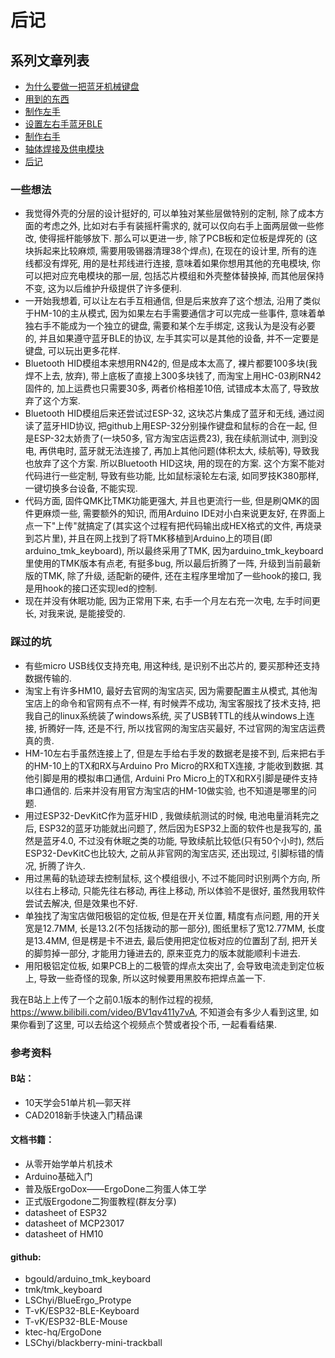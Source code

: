 # 后记


## 系列文章列表
* [为什么要做一把蓝牙机械键盘](./chapter1_cn.md)
* [用到的东西](./chapter2_cn.md)
* [制作左手](./chapter3_cn.md)
* [设置左右手蓝牙BLE](./chapter4_cn.md)
* [制作右手](./chapter5_cn.md)
* [轴体焊接及供电模块](./chapter6_cn.md)
* [后记](./chapter_tips_cn.md)

### 一些想法
* 我觉得外壳的分层的设计挺好的, 可以单独对某些层做特别的定制, 除了成本方面的考虑之外, 比如对右手有装摇杆需求的, 就可以仅向右手上面两层做一些修改, 使得摇杆能够放下. 那么可以更进一步, 除了PCB板和定位板是焊死的 (这块拆起来比较麻烦, 需要用吸锡器清理38个焊点), 在现在的设计里, 所有的连线都没有焊死, 用的是杜邦线进行连接, 意味着如果你想用其他的充电模块, 你可以把对应充电模块的那一层, 包括芯片模组和外壳整体替换掉, 而其他层保持不变, 这为以后维护升级提供了许多便利.
* 一开始我想着, 可以让左右手互相通信, 但是后来放弃了这个想法, 沿用了类似于HM-10的主从模式, 因为如果左右手需要通信才可以完成一些事件, 意味着单独右手不能成为一个独立的键盘, 需要和某个左手绑定, 这我认为是没有必要的, 并且如果遵守蓝牙BLE的协议, 左手其实可以是其他的设备, 并不一定要是键盘, 可以玩出更多花样.
* Bluetooth HID模组本来想用RN42的, 但是成本太高了, 裸片都要100多块(我焊不上去, 放弃), 带上底板了直接上300多块钱了, 而淘宝上用HC-03刷RN42固件的, 加上运费也只需要30多, 两者价格相差10倍, 试错成本太高了, 导致放弃了这个方案. 
* Bluetooth HID模组后来还尝试过ESP-32, 这块芯片集成了蓝牙和无线, 通过阅读了蓝牙HID协议, 把github上用ESP-32分别操作键盘和鼠标的合在一起, 但是ESP-32太娇贵了(一块50多, 官方淘宝店运费23), 我在续航测试中, 测到没电, 再供电时, 蓝牙就无法连接了, 再加上其他问题(体积太大, 续航等), 导致我也放弃了这个方案. 所以Bluetooth HID这块, 用的现在的方案. 这个方案不能对代码进行一些定制, 导致有些功能, 比如鼠标滚轮左右滚, 如同罗技K380那样, 一键切换多台设备, 不能实现.
* 代码方面, 固件QMK比TMK功能更强大, 并且也更流行一些, 但是刷QMK的固件更麻烦一些, 需要额外的知识, 而用Arduino IDE对小白来说更友好, 在界面上点一下"上传"就搞定了(其实这个过程有把代码输出成HEX格式的文件, 再烧录到芯片里), 并且在网上找到了将TMK移植到Arduino上的项目(即arduino_tmk_keyboard), 所以最终采用了TMK, 因为arduino_tmk_keyboard里使用的TMK版本有点老, 有挺多bug, 所以最后折腾了一阵, 升级到当前最新版的TMK, 除了升级, 适配新的硬件, 还在主程序里增加了一些hook的接口, 我是用hook的接口还实现led的控制.
* 现在并没有休眠功能, 因为正常用下来, 右手一个月左右充一次电, 左手时间更长, 对我来说, 是能接受的.


### 踩过的坑
* 有些micro USB线仅支持充电, 用这种线, 是识别不出芯片的, 要买那种还支持数据传输的.
* 淘宝上有许多HM10, 最好去官网的淘宝店买, 因为需要配置主从模式, 其他淘宝店上的命令和官网有点不一样, 有时候弄不成功, 淘宝客服找了技术支持, 把我自己的linux系统装了windows系统, 买了USB转TTL的线从windows上连接, 折腾好一阵, 还是不行, 所以找官网的淘宝店买最好, 不过官网的淘宝店运费真的贵.
* HM-10左右手虽然连接上了, 但是左手给右手发的数据老是接不到, 后来把右手的HM-10上的TX和RX与Arduino Pro Micro的RX和TX连接, 才能收到数据. 其他引脚是用的模拟串口通信, Arduini Pro Micro上的TX和RX引脚是硬件支持串口通信的. 后来并没有用官方淘宝店的HM-10做实验, 也不知道是哪里的问题.
* 用过ESP32-DevKitC作为蓝牙HID ,  我做续航测试的时候, 电池电量消耗完之后, ESP32的蓝牙功能就出问题了, 然后因为ESP32上面的软件也是我写的, 虽然是蓝牙4.0, 不过没有休眠之类的功能, 导致续航比较低(只有50个小时), 然后ESP32-DevKitC也比较大, 之前从非官网的淘宝店买, 还出现过, 引脚标错的情况, 折腾了许久.
* 用过黑莓的轨迹球去控制鼠标, 这个模组很小, 不过不能同时识别两个方向, 所以往右上移动, 只能先往右移动, 再往上移动, 所以体验不是很好, 虽然我用软件尝试去解决, 但是效果也不好.
* 单独找了淘宝店做阳极铝的定位板, 但是在开关位置, 精度有点问题, 用的开关宽是12.7MM, 长是13.2(不包括拨动的那一部分), 图纸里标了宽12.77MM, 长度是13.4MM, 但是楞是卡不进去, 最后使用把定位板对应的位置刮了刮, 把开关的脚剪掉一部分, 才能用力锤进去的, 原来亚克力的版本就能顺利卡进去.
* 用阳极铝定位板, 如果PCB上的二极管的焊点太突出了, 会导致电流走到定位板上, 导致一些奇怪的现象, 所以这时候要用黑胶布把焊点盖一下.


我在B站上上传了一个之前0.1版本的制作过程的视频, https://www.bilibili.com/video/BV1qv411y7vA, 不知道会有多少人看到这里, 如果你看到了这里, 可以去给这个视频点个赞或者投个币, 一起看看结果.

### 参考资料

#### B站：
* 10天学会51单片机—郭天祥
* CAD2018新手快速入门精品课

#### 文档书籍：
* 从零开始学单片机技术
* Arduino基础入门
* 普及版ErgoDox——ErgoDone二狗蛋人体工学
* 正式版Ergodone二狗蛋教程(群友分享)
* datasheet of ESP32
* datasheet of MCP23017
* datasheet of HM10

#### github:
* bgould/arduino_tmk_keyboard
* tmk/tmk_keyboard
* LSChyi/BlueErgo_Protype
* T-vK/ESP32-BLE-Keyboard
* T-vK/ESP32-BLE-Mouse
* ktec-hq/ErgoDone
* LSChyi/blackberry-mini-trackball
